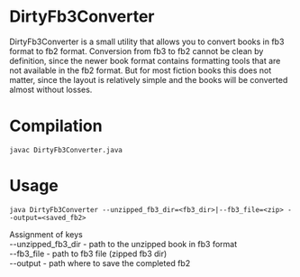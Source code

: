# DirtyFb3Converter
DirtyFb3Converter is a small utility that allows you to convert books in fb3 format to fb2 format. Conversion from fb3 to fb2 cannot be clean by definition, since the newer book format contains formatting tools that are not available in the fb2 format. But for most fiction books this does not matter, since the layout is relatively simple and the books will be converted almost without losses.

# Compilation
```
javac DirtyFb3Converter.java
```
# Usage
```
java DirtyFb3Converter --unzipped_fb3_dir=<fb3_dir>|--fb3_file=<zip> --output=<saved_fb2>
```
Assignment of keys<br/>
--unzipped_fb3_dir - path to the unzipped book in fb3 format <br/>
--fb3_file - path to fb3 file (zipped fb3 dir)  <br/>
--output - path where to save the completed fb2
